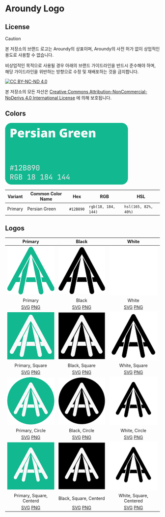 # Aroundy Logo

## License

> [!CAUTION]
> 본 저장소의 브랜드 로고는 Aroundy의 상표이며, Aroundy의 사전 허가 없이 상업적인 용도로 사용할 수 없습니다.
>
> 비상업적인 목적으로 사용될 경우 아래의 브랜드 가이드라인을 반드시 준수해야 하며, 해당 가이드라인을 위반하는 방향으로 수정 및 재배포하는 것을 금지합니다.

[![CC BY-NC-ND 4.0][cc-by-nc-nd-image]][cc-by-nc-nd]

본 저장소의 모든 자산은 [Creative Commons Attribution-NonCommercial-NoDerivs 4.0 International License][cc-by-nc-nd] 에 의해 보호됩니다.

## Colors

<img src="./assets/pallet.png" width="400" />

| Variant | Common Color Name | Hex       | RGB                 | HSL                  |
| ------- | ----------------- | --------- | ------------------- | -------------------- |
| Primary | Persian Green     | `#12B890` | `rgb(18, 184, 144)` | `hsl(165, 82%, 40%)` |

## Logos

|                         Primary                          |                        Black                         |                        White                         |
| :------------------------------------------------------: | :--------------------------------------------------: | :--------------------------------------------------: |
|                ![](./assets/primary.svg)                 |               ![](./assets/black.svg)                |               ![](./assets/white.svg)                |
|                         Primary                          |                        Black                         |                        White                         |
|             [SVG][primary] [PNG][primary-p]              |             [SVG][black] [PNG][black-p]              |             [SVG][white] [PNG][white-p]              |
|             ![](./assets/primary-square.svg)             |            ![](./assets/black-square.svg)            |            ![](./assets/white-square.svg)            |
|                     Primary, Square                      |                    Black, Square                     |                    White, Square                     |
|      [SVG][primary-square] [PNG][primary-square-p]       |      [SVG][black-square] [PNG][black-square-p]       |      [SVG][white-square] [PNG][white-square-p]       |
|             ![](./assets/primary-circle.svg)             |            ![](./assets/black-circle.svg)            |            ![](./assets/white-circle.svg)            |
|                     Primary, Circle                      |                    Black, Circle                     |                    White, Circle                     |
|      [SVG][primary-circle] [PNG][primary-circle-p]       |      [SVG][black-circle] [PNG][black-circle-p]       |      [SVG][white-circle] [PNG][white-circle-p]       |
|        ![](./assets/primary-square-centered.svg)         |       ![](./assets/black-square-centered.svg)        |       ![](./assets/white-square-centered.svg)        |
|                 Primary, Square, Centerd                 |                Black, Square, Centerd                |               White, Square, Centered                |
| [SVG][primary-centered] [PNG][primary-square-centered-p] | [SVG][black-centered] [PNG][black-square-centered-p] | [SVG][white-centered] [PNG][white-square-centered-p] |

[cc-by-nc-nd]: http://creativecommons.org/licenses/by-nc-nd/4.0/
[cc-by-nc-nd-image]: https://licensebuttons.net/l/by-nc-nd/4.0/88x31.png
[primary]: ./assets/primary.svg
[primary-p]: ./assets/primary.png
[black]: ./assets/black.svg
[black-p]: ./assets/black.png
[white]: ./assets/white.svg
[white-p]: ./assets/white.png
[primary-square]: ./assets/primary-square.svg
[primary-square-p]: ./assets/primary-square.png
[black-square]: ./assets/black-square.svg
[black-square-p]: ./assets/black-square.png
[white-square]: ./assets/white-square.svg
[white-square-p]: ./assets/white-square.png
[primary-circle]: ./assets/primary-circle.svg
[primary-circle-p]: ./assets/primary-circle.png
[black-circle]: ./assets/black-circle.svg
[black-circle-p]: ./assets/black-circle.png
[white-circle]: ./assets/white-circle.svg
[white-circle-p]: ./assets/white-circle.png
[primary-centered]: ./assets/primary-square-centered.svg
[primary-square-centered-p]: ./assets/primary-square-centered.png
[black-centered]: ./assets/black-square-centered.svg
[black-square-centered-p]: ./assets/black-square-centered.png
[white-centered]: ./assets/white-square-centered.svg
[white-square-centered-p]: ./assets/white-square-centered.png
